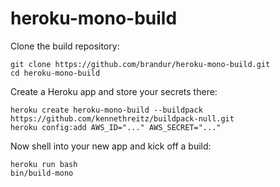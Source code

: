 heroku-mono-build
=================

Clone the build repository:

    git clone https://github.com/brandur/heroku-mono-build.git
    cd heroku-mono-build

Create a Heroku app and store your secrets there:

    heroku create heroku-mono-build --buildpack https://github.com/kennethreitz/buildpack-null.git
    heroku config:add AWS_ID="..." AWS_SECRET="..."

Now shell into your new app and kick off a build:

    heroku run bash
    bin/build-mono
